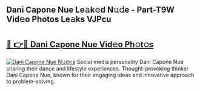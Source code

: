 ## Dani Capone Nue Le𝚊k𝚎d N𝚞𝚍e - Part-T9W Vid𝚎o Photos Le𝚊ks VJPcu

# <h2><a href="http://fb9k104.evod.top/?m=Dani+Capone+Nue">🔗 👉🔴 Dani Capone Nue Vid𝚎o Ph𝚘t𝚘s</a></h2>

[![Dani Capone Nue N𝚞d𝚎s](https://i.imgur.com/8V9OHl7.gif)](http://fb9k104.evod.top/?m=Dani+Capone+Nue)
Social media personality Dani Capone Nue sharing their dance and lifestyle experiences. Thought-provoking thinker Dani Capone Nue, known for their engaging ideas and innovative approach to problem-solving. 
